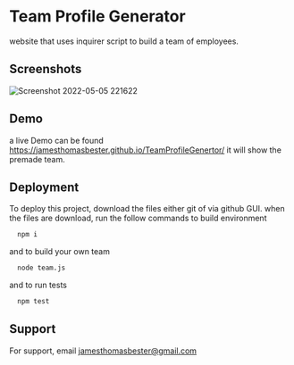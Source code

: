 
# Team Profile Generator

website that uses inquirer script to build a team of employees.


## Screenshots

![Screenshot 2022-05-05 221622](https://user-images.githubusercontent.com/46641259/166921363-9f35784c-ce55-46c4-a1aa-4b8e29634a89.png)


## Demo

a live Demo can be found https://jamesthomasbester.github.io/TeamProfileGenertor/ it will show the premade team.



## Deployment

To deploy this project, download the files either git of via github GUI.
when the files are download, run the follow commands to build environment

```bash
  npm i 
```
and to build your own team
```bash
  node team.js
```
and to run tests
```bash
  npm test 
```


## Support

For support, email jamesthomasbester@gmail.com

